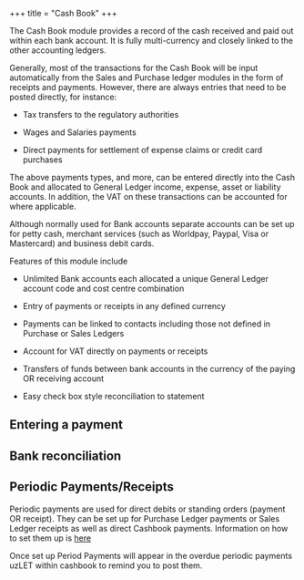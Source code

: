 +++
title = "Cash Book"
+++

The Cash Book module provides a record of the cash received and paid out within each bank account. It is fully multi-currency and closely linked to the other accounting ledgers.

Generally, most of the transactions for the Cash Book will be input automatically from the Sales and Purchase ledger modules in the form of receipts and payments. However, there are always entries that need to be posted directly, for instance:


*  Tax transfers to the regulatory authorities

*  Wages and Salaries payments

*  Direct payments for settlement of expense claims or credit card purchases

The above payments types, and more, can be entered directly into the Cash Book and allocated to General Ledger income, expense, asset or liability accounts. In addition, the VAT on these transactions can be accounted for where applicable.

Although normally used for Bank accounts separate accounts can be set up for petty cash, merchant services (such as Worldpay, Paypal, Visa or Mastercard) and business debit cards.

Features of this module include


*  Unlimited Bank accounts each allocated a unique General Ledger account code and cost centre combination

*  Entry of payments or receipts in any defined currency

*  Payments can be linked to contacts including those not defined in Purchase or Sales Ledgers

*  Account for VAT directly on payments or receipts

*  Transfers of funds between bank accounts in the currency of the paying OR receiving account

*  Easy check box style reconciliation to statement

## Entering a payment

## Bank reconciliation

##  Periodic Payments/Receipts 

Periodic payments are used for direct debits or standing orders (payment OR receipt). They can be set up for Purchase Ledger payments or Sales Ledger receipts as well as direct Cashbook payments. Information on how to set them up is [here](ledger_setup#periodic_payments)

Once set up Period Payments will appear in the overdue periodic payments uzLET within cashbook to remind you to post them.

